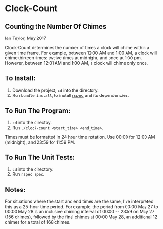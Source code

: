 # Clock-Count
## Counting the Number Of Chimes

Ian Taylor, May 2017

Clock-Count determines the number of times a clock will chime within a given time frame. 
For example, between 12:00 AM and 1:00 AM, a clock will chime thirteen times: twelve times at midnight, and once at 1:00 pm. 
However, between 12:01 AM and 1:00 AM, a clock will chime only once. 

## To Install:
1. Download the project, `cd` into the directory.
2. Run `bundle install`, to install [rspec](http://rspec.info/) and its dependencies.

## To Run The Program:
1. `cd` into the directoy.
2. Run `./clock-count <start_time> <end_time>`.

Times must be formatted in 24 hour time notation. Use 00:00 for 12:00 AM (midnight), and 23:59 for 11:59 PM.  

## To Run The Unit Tests:
1. `cd` into the directory.
2. Run `rspec spec`.

## Notes:
For situations where the start and end times are the same, I've interpreted this
as a 25-hour time period. For example, the period from 00:00 May 27 to 00:00 May 28
is an inclusive chiming interval of 00:00 -- 23:59 on May 27 (156 chimes), followed
by the final chimes at 00:00 May 28, an additional 12 chimes for a total of 168 chimes.
